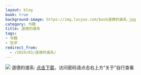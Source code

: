 ```yaml
---
layout: blog
book: true
background-image: https://img.locyoo.com/book道德的谱系.jpg
category: 书籍
title: 道德的谱系
tags:
- 书籍
- 哲学
redirect_from:
  - /2024/03/道德的谱系/
---
```

![](https://img.locyoo.com/book道德的谱系.jpg)
道德的谱系: <a name = "ref1" href="https://url18.ctfile.com/f/50983618-1375543126-d34b73?p=3619">点击下载</a>，访问密码请点击右上方“关于”自行查看